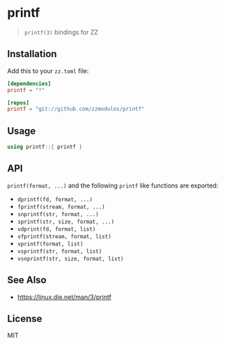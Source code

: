printf
======

> `printf(3)` bindings for ZZ

## Installation

Add this to your `zz.toml` file:

```toml
[dependencies]
printf = "*"

[repos]
printf = "git://github.com/zzmodules/printf"
```

## Usage

```c++
using printf::{ printf }
```

## API

`printf(format, ...)` and the following `printf` like functions are exported:

* `dprintf(fd, format, ...)`
* `fprintf(stream, format, ...)`
* `snprintf(str, format, ...)`
* `sprintf(str, size, format, ...)`
* `vdprint(fd, format, list)`
* `vfprintf(stream, format, list)`
* `vprintf(format, list)`
* `vsprintf(str, format, list)`
* `vsnprintf(str, size, format, list)`

## See Also

* https://linux.die.net/man/3/printf

## License

MIT
